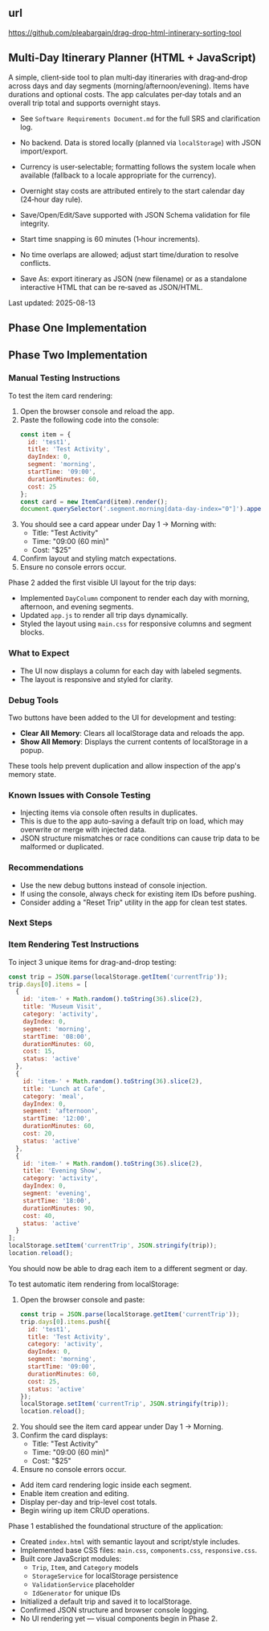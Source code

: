 ## url
https://github.com/pleabargain/drag-drop-html-intinerary-sorting-tool

## Multi‑Day Itinerary Planner (HTML + JavaScript)

A simple, client‑side tool to plan multi‑day itineraries with drag‑and‑drop across days and day segments (morning/afternoon/evening). Items have durations and optional costs. The app calculates per‑day totals and an overall trip total and supports overnight stays.

- See `Software Requirements Document.md` for the full SRS and clarification log.
- No backend. Data is stored locally (planned via `localStorage`) with JSON import/export.

- Currency is user‑selectable; formatting follows the system locale when available (fallback to a locale appropriate for the currency).
- Overnight stay costs are attributed entirely to the start calendar day (24‑hour day rule).
- Save/Open/Edit/Save supported with JSON Schema validation for file integrity.
- Start time snapping is 60 minutes (1‑hour increments).
 - No time overlaps are allowed; adjust start time/duration to resolve conflicts.
 - Save As: export itinerary as JSON (new filename) or as a standalone interactive HTML that can be re‑saved as JSON/HTML.

Last updated: 2025-08-13

## Phase One Implementation

## Phase Two Implementation

### Manual Testing Instructions

To test the item card rendering:

1. Open the browser console and reload the app.
2. Paste the following code into the console:
   ```js
   const item = {
     id: 'test1',
     title: 'Test Activity',
     dayIndex: 0,
     segment: 'morning',
     startTime: '09:00',
     durationMinutes: 60,
     cost: 25
   };
   const card = new ItemCard(item).render();
   document.querySelector('.segment.morning[data-day-index="0"]').appendChild(card);
   ```
3. You should see a card appear under Day 1 → Morning with:
   - Title: "Test Activity"
   - Time: "09:00 (60 min)"
   - Cost: "$25"
4. Confirm layout and styling match expectations.
5. Ensure no console errors occur.


Phase 2 added the first visible UI layout for the trip days:

- Implemented `DayColumn` component to render each day with morning, afternoon, and evening segments.
- Updated `app.js` to render all trip days dynamically.
- Styled the layout using `main.css` for responsive columns and segment blocks.

### What to Expect
- The UI now displays a column for each day with labeled segments.
- The layout is responsive and styled for clarity.

### Debug Tools

Two buttons have been added to the UI for development and testing:

- **Clear All Memory**: Clears all localStorage data and reloads the app.
- **Show All Memory**: Displays the current contents of localStorage in a popup.

These tools help prevent duplication and allow inspection of the app's memory state.

### Known Issues with Console Testing

- Injecting items via console often results in duplicates.
- This is due to the app auto-saving a default trip on load, which may overwrite or merge with injected data.
- JSON structure mismatches or race conditions can cause trip data to be malformed or duplicated.

### Recommendations

- Use the new debug buttons instead of console injection.
- If using the console, always check for existing item IDs before pushing.
- Consider adding a "Reset Trip" utility in the app for clean test states.

### Next Steps

### Item Rendering Test Instructions

To inject 3 unique items for drag-and-drop testing:

```js
const trip = JSON.parse(localStorage.getItem('currentTrip'));
trip.days[0].items = [
  {
    id: 'item-' + Math.random().toString(36).slice(2),
    title: 'Museum Visit',
    category: 'activity',
    dayIndex: 0,
    segment: 'morning',
    startTime: '08:00',
    durationMinutes: 60,
    cost: 15,
    status: 'active'
  },
  {
    id: 'item-' + Math.random().toString(36).slice(2),
    title: 'Lunch at Cafe',
    category: 'meal',
    dayIndex: 0,
    segment: 'afternoon',
    startTime: '12:00',
    durationMinutes: 60,
    cost: 20,
    status: 'active'
  },
  {
    id: 'item-' + Math.random().toString(36).slice(2),
    title: 'Evening Show',
    category: 'activity',
    dayIndex: 0,
    segment: 'evening',
    startTime: '18:00',
    durationMinutes: 90,
    cost: 40,
    status: 'active'
  }
];
localStorage.setItem('currentTrip', JSON.stringify(trip));
location.reload();
```

You should now be able to drag each item to a different segment or day.

To test automatic item rendering from localStorage:

1. Open the browser console and paste:
   ```js
   const trip = JSON.parse(localStorage.getItem('currentTrip'));
   trip.days[0].items.push({
     id: 'test1',
     title: 'Test Activity',
     category: 'activity',
     dayIndex: 0,
     segment: 'morning',
     startTime: '09:00',
     durationMinutes: 60,
     cost: 25,
     status: 'active'
   });
   localStorage.setItem('currentTrip', JSON.stringify(trip));
   location.reload();
   ```
2. You should see the item card appear under Day 1 → Morning.
3. Confirm the card displays:
   - Title: "Test Activity"
   - Time: "09:00 (60 min)"
   - Cost: "$25"
4. Ensure no console errors occur.
- Add item card rendering logic inside each segment.
- Enable item creation and editing.
- Display per-day and trip-level cost totals.
- Begin wiring up item CRUD operations.

Phase 1 established the foundational structure of the application:

- Created `index.html` with semantic layout and script/style includes.
- Implemented base CSS files: `main.css`, `components.css`, `responsive.css`.
- Built core JavaScript modules:
  - `Trip`, `Item`, and `Category` models
  - `StorageService` for localStorage persistence
  - `ValidationService` placeholder
  - `IdGenerator` for unique IDs
- Initialized a default trip and saved it to localStorage.
- Confirmed JSON structure and browser console logging.
- No UI rendering yet — visual components begin in Phase 2.
